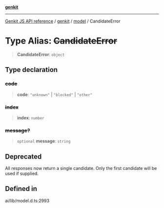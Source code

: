 [**genkit**](../../README.md)

***

[Genkit JS API reference](../../../README.md) / [genkit](../../README.md) / [model](../README.md) / CandidateError

# Type Alias: ~~CandidateError~~

> **CandidateError**: `object`

## Type declaration

### ~~code~~

> **code**: `"unknown"` \| `"blocked"` \| `"other"`

### ~~index~~

> **index**: `number`

### ~~message?~~

> `optional` **message**: `string`

## Deprecated

All responses now return a single candidate. Only the first candidate will be used if supplied.

## Defined in

ai/lib/model.d.ts:2993
